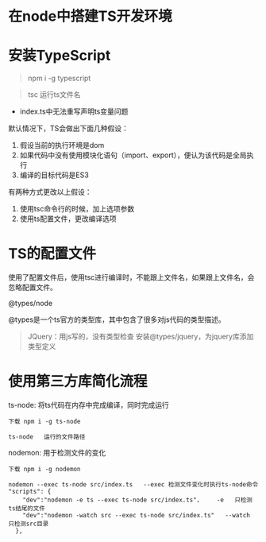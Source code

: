 # 在node中搭建TS开发环境

# 安装TypeScript

> npm i -g typescript

> tsc 运行ts文件名

- index.ts中无法重写声明ts变量问题

默认情况下，TS会做出下面几种假设：

1. 假设当前的执行环境是dom
2. 如果代码中没有使用模块化语句（import、export），便认为该代码是全局执行
3. 编译的目标代码是ES3

有两种方式更改以上假设：

1. 使用tsc命令行的时候，加上选项参数
2. 使用ts配置文件，更改编译选项

# TS的配置文件

使用了配置文件后，使用tsc进行编译时，不能跟上文件名，如果跟上文件名，会忽略配置文件。

@types/node

@types是一个ts官方的类型库，其中包含了很多对js代码的类型描述。

> JQuery：用js写的，没有类型检查
> 安装@types/jquery，为jquery库添加类型定义

# 使用第三方库简化流程

ts-node: 将ts代码在内存中完成编译，同时完成运行

```
下载 npm i -g ts-node
```

```
ts-node   运行的文件路径
```

nodemon: 用于检测文件的变化

```
下载 npm i -g nodemon
```



```
nodemon --exec ts-node src/index.ts   --exec 检测文件变化时执行ts-node命令
"scripts": {
    "dev":"nodemon -e ts --exec ts-node src/index.ts"，    -e   只检测ts结尾的文件
    "dev":"nodemon -watch src --exec ts-node src/index.ts"   --watch  只检测src目录
  },
```

